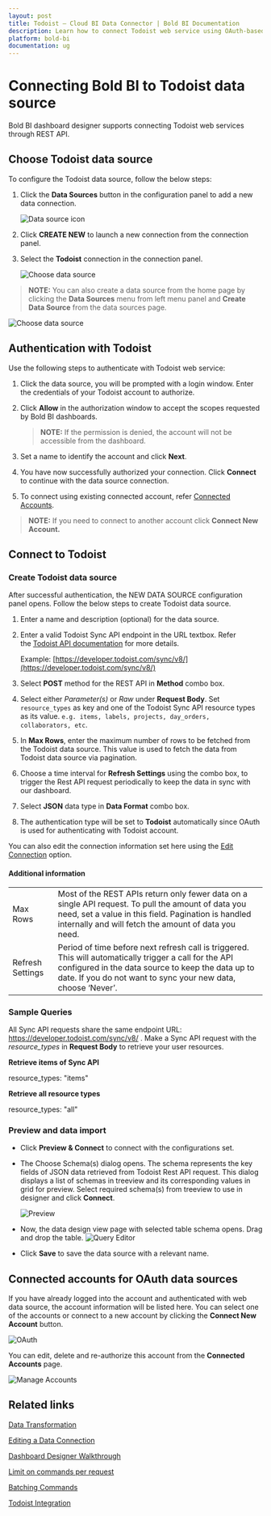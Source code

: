 ```yaml
---
layout: post
title: Todoist – Cloud BI Data Connector | Bold BI Documentation
description: Learn how to connect Todoist web service using OAuth-based authentication through REST API endpoint with Bold BI Cloud.
platform: bold-bi
documentation: ug
---
```


# Connecting Bold BI to Todoist data source
Bold BI dashboard designer supports connecting Todoist web services through REST API. 

## Choose Todoist data source
To configure the Todoist data source, follow the below steps:
1. Click the **Data Sources** button in the configuration panel to add a new data connection.

   ![Data source icon](/static/assets/cloud/working-with-datasource/data-connectors/images/common/DataSourcesIcon.png)

2. Click **CREATE NEW** to launch a new connection from the connection panel.
3. Select the **Todoist** connection in the connection panel.

   ![Choose data source](/static/assets/cloud/working-with-datasource/data-connectors/images/Todoist/ChooseDS.png)

> **NOTE:**  You can also create a data source from the home page by clicking the **Data Sources** menu from left menu panel and **Create Data Source** from the data sources page.

   ![Choose data source](/static/assets/cloud/working-with-datasource/data-connectors/images/Todoist/ChooseDS_Server.png)

## Authentication with Todoist
Use the following steps to authenticate with Todoist web service:

1. Click the data source, you will be prompted with a login window. Enter the credentials of your Todoist account to authorize.
2. Click **Allow** in the authorization window to accept the scopes requested by Bold BI dashboards.

   > **NOTE:**  If the permission is denied, the account will not be accessible from the dashboard.

3. Set a name to identify the account and click **Next**. 
4. You have now successfully authorized your connection. Click **Connect** to continue with the data source connection.
5. To connect using existing connected account, refer [Connected Accounts](/cloud-bi/working-with-data-source/data-connectors/todoist/#connected-accounts-for-oauth-data-sources).

> **NOTE:**  If you need to connect to another account click **Connect New Account.**


## Connect to Todoist
### Create Todoist data source
After successful authentication, the NEW DATA SOURCE configuration panel opens. Follow the below steps to create Todoist data source.
1. Enter a name and description (optional) for the data source.
2. Enter a valid Todoist Sync API endpoint in the URL textbox. Refer the [Todoist API documentation](https://doist.github.io/todoist-api/sync/v7/) for more details.

    Example: [https://developer.todoist.com/sync/v8/](https://developer.todoist.com/sync/v8/)  

3. Select **POST** method for the REST API in **Method** combo box.
4. Select either *Parameter(s)* or *Raw* under **Request Body**. Set `resource_types` as key and one of the Todoist Sync API resource types as its value. `e.g. items, labels, projects, day_orders, collaborators, etc`.   
5. In **Max Rows**, enter the maximum number of rows to be fetched from the Todoist data source. This value is used to fetch the data from Todoist data source via pagination.
6. Choose a time interval for **Refresh Settings** using the combo box, to trigger the Rest API request periodically to keep the data in sync with our dashboard.  
7. Select **JSON** data type in **Data Format** combo box.
8. The authentication type will be set to **Todoist** automatically since OAuth is used for authenticating with Todoist account.

You can also edit the connection information set here using the [Edit Connection](/cloud-bi/working-with-data-source/editing-a-data-connection/) option.

#### Additional information
<table width="600">
<tr>
<td>
Max Rows
</td>
<td>
Most of the REST APIs return only fewer data on a single API request. To pull the amount of data you need, set a value in this field.  
Pagination is handled internally and will fetch the amount of data you need.
</td>
</tr>
<tr>
<td>
Refresh Settings
</td>
<td>
Period of time before next refresh call is triggered. This will automatically trigger a call for the API configured in the data source to keep the data up to date. If you do not want to sync your new data, choose ‘Never’.
</td>
</tr>
</table>

### Sample Queries
All Sync API requests share the same endpoint URL: https://developer.todoist.com/sync/v8/ . Make a Sync API request with the *resource_types* in **Request Body** to retrieve your user resources.

**Retrieve items of Sync API**

resource_types: "items"

**Retrieve all resource types**

resource_types: "all"

### Preview and data import
* Click **Preview & Connect** to connect with the configurations set.
* The Choose Schema(s) dialog opens. The schema represents the key fields of JSON data retrieved from Todoist Rest API request. This dialog displays a list of schemas in treeview and its corresponding values in grid for preview. Select required schema(s) from treeview to use in designer and click **Connect**.

   ![Preview](/static/assets/cloud/working-with-datasource/data-connectors/images/common/Preview.png)

* Now, the data design view page with selected table schema opens. Drag and drop the table.
   ![Query Editor](/static/assets/cloud/working-with-datasource/data-connectors/images/common/QueryEditor.png)

* Click **Save** to save the data source with a relevant name.

## Connected accounts for OAuth data sources
If you have already logged into the account and authenticated with web data source, the account information will be listed here. You can select one of the accounts or connect to a new account by clicking the **Connect New Account** button.

   ![OAuth](/static/assets/cloud/working-with-datasource/data-connectors/images/Todoist/OAuthDS.png)

You can edit, delete and re-authorize this account from the **Connected Accounts** page.

   ![Manage Accounts](/static/assets/cloud/working-with-datasource/data-connectors/images/Todoist/ManageDS.png)

## Related links
[Data Transformation](/cloud-bi/working-with-data-source/transforming-data/joining-table/)

[Editing a Data Connection](/cloud-bi/working-with-data-source/editing-a-data-connection/)   

[Dashboard Designer Walkthrough](/cloud-bi/getting-started/quick-start/)

[Limit on commands per request](https://doist.github.io/todoist-api/sync/v7/#limits)

[Batching Commands](https://doist.github.io/todoist-api/sync/v7/#batching-commands)

[Todoist Integration](https://www.boldbi.com/integrations/todoist?utm_source=syncfusion&utm_medium=documentation&utm_campaign=boldbitodoistintegration)
